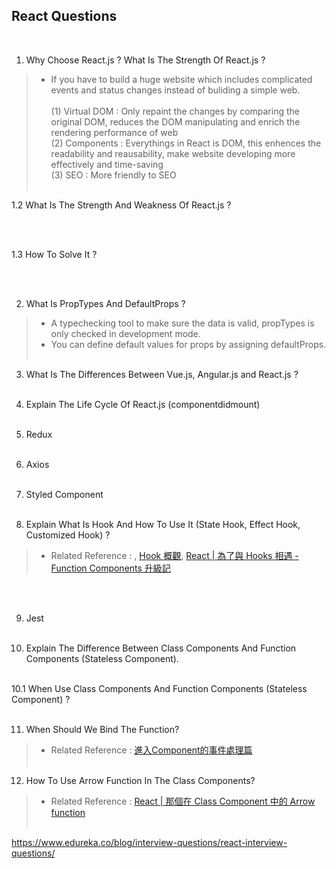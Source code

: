## React Questions
<br/>

1. Why Choose React.js ? What Is The Strength Of React.js ?

> - If you have to build a huge website which includes complicated events and status changes instead of buliding a simple web.<br /><br/>
(1) Virtual DOM : Only repaint the changes by comparing the original DOM, reduces the DOM manipulating and enrich the rendering performance of web</br>
(2) Components : Everythings in React is DOM, this enhences the readability and reausability, make website developing more effectively and time-saving</br>
(3) SEO : More friendly to SEO
<br/><br/>

1.2 What Is The Strength And Weakness Of React.js ?

<br/><br/>

1.3 How To Solve It ?

<br/><br/>

2. What Is PropTypes And DefaultProps ?
> - A typechecking tool to make sure the data is valid, propTypes is only checked in development mode.
> - You can define default values for props by assigning defaultProps.
<br/><br/>

3. What Is The Differences Between Vue.js, Angular.js and React.js ?
<br/><br/>

4. Explain The Life Cycle Of React.js (componentdidmount)
<br/><br/>

5. Redux
<br/><br/>

6. Axios
<br/><br/>

7. Styled Component
<br/><br/>

8. Explain What Is Hook And How To Use It (State Hook, Effect Hook, Customized Hook) ?
> - Related Reference : [](https://zh-hant.reactjs.org/docs/hooks-state.html), [Hook 概觀](https://zh-hant.reactjs.org/docs/hooks-overview.html), [React | 為了與 Hooks 相遇 - Function Components 升級記](https://medium.com/enjoy-life-enjoy-coding/react-%E7%82%BA%E4%BA%86%E8%88%87-hooks-%E7%9B%B8%E9%81%87-function-components-%E5%8D%87%E7%B4%9A%E8%A8%98-86869d869a45)

<br/><br/>

9. Jest
<br/><br/>

10. Explain The Difference Between Class Components And Function Components (Stateless Component).
<br/><br/>

10.1 When Use Class Components And Function Components (Stateless Component) ?
<br/><br/>

11. When Should We Bind The Function?
> - Related Reference : [進入Component的事件處理篇](https://ithelp.ithome.com.tw/articles/10200941)
<br/><br/>

12. How To Use Arrow Function In The Class Components?
> - Related Reference : [React | 那個在 Class Component 中的 Arrow function ](https://medium.com/enjoy-life-enjoy-coding/react-%E9%82%A3%E5%80%8B%E5%9C%A8-class-component-%E4%B8%AD%E7%9A%84-arrow-function-%E7%AE%AD%E9%A0%AD%E5%87%BD%E5%BC%8F-b5fa02db94a1)
<br/><br/>

https://www.edureka.co/blog/interview-questions/react-interview-questions/
